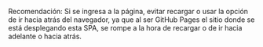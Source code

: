 Recomendación: Si se ingresa a la página, evitar recargar o usar la opción de ir hacia atrás del navegador, ya que al ser GitHub Pages el sitio donde se está desplegando esta SPA, se rompe a la hora de recargar o de ir hacia adelante o hacia atrás.
